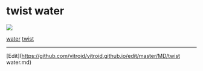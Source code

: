 # twist water



![](http://3.bp.blogspot.com/-sR0bha75Kb0/TWRoKFeor9I/AAAAAAAABOI/GYsJDI5xvn0/s1600/twist+water.jpg)

[water](water.md) [twist](twist.md) 




----
[Edit](https://github.com/vitroid/vitroid.github.io/edit/master/MD/twist water.md)

